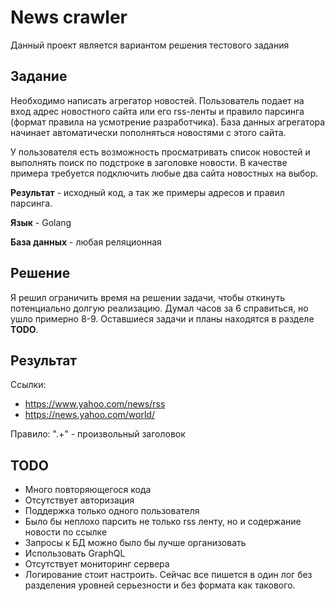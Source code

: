 # News crawler

Данный проект является вариантом решения тестового задания

## Задание

Необходимо написать агрегатор новостей.
Пользователь подает на вход адрес новостного сайта или его rss-ленты
и правило парсинга (формат правила на усмотрение разработчика).
База данных агрегатора начинает автоматически пополняться новостями с этого сайта.

У пользователя есть возможность просматривать список новостей и выполнять поиск по подстроке в заголовке новости.
В качестве примера требуется подключить любые два сайта новостных на выбор.

**Результат** - исходный код, а так же примеры адресов и правил парсинга.

**Язык** - Golang

**База данных** - любая реляционная

## Решение

Я решил ограничить время на решении задачи, чтобы откинуть потенциально долгую реализацию. 
Думал часов за 6 справиться, но ушло примерно 8-9. Оставшиеся задачи и планы находятся в разделе **TODO**.

## Результат

Ссылки:
* https://www.yahoo.com/news/rss
* https://news.yahoo.com/world/

Правило:
".+" - произвольный заголовок

## TODO

* Много повторяющегося кода
* Отсутствует авторизация
* Поддержка только одного пользователя
* Было бы неплохо парсить не только rss ленту, но и содержание новости по ссылке
* Запросы к БД можно было бы лучше организовать
* Использовать GraphQL
* Отсутствует мониторинг сервера
* Логирование стоит настроить. Сейчас все пишется в один лог без разделения уровней серьезности и без формата как такового.
